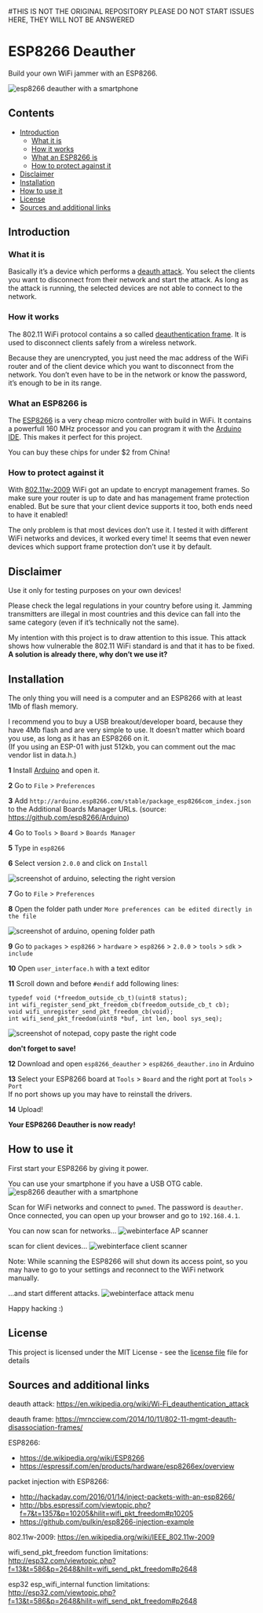 #THIS IS NOT THE ORIGINAL REPOSITORY PLEASE DO NOT START ISSUES HERE, THEY WILL NOT BE ANSWERED



# ESP8266 Deauther
Build your own WiFi jammer with an ESP8266.

![esp8266 deauther with a smartphone](https://raw.githubusercontent.com/spacehuhn/esp8266_deauther/master/screenshots/smartphone_esp_1.jpg)

## Contents
- [Introduction](#introduction)
  - [What it is](#what-it-is)
  - [How it works](#how-it-works)
  - [What an ESP8266 is](#what-an-esp8266-is)
  - [How to protect against it](#how-to-protect-against-it)
- [Disclaimer](#disclaimer)
- [Installation](#installation)
- [How to use it](#how-to-use-it)
- [License](#license)
- [Sources and additional links](#sources-and-additional-links)

## Introduction ##

### What it is

Basically it’s a device which performs a [deauth attack](https://en.wikipedia.org/wiki/Wi-Fi_deauthentication_attack).
You select the clients you want to disconnect from their network and start the attack. As long as the attack is running, the
selected devices are not able to connect to the network.

### How it works

The 802.11 WiFi protocol contains a so called [deauthentication frame](https://mrncciew.com/2014/10/11/802-11-mgmt-deauth-disassociation-frames/). It is used to disconnect clients safely from a wireless
network.

Because they are unencrypted, you just need the mac address of the WiFi router and of the client device which you want to
disconnect from the network. You don’t even have to be in the network or know the password, it’s enough to be in its range.

### What an ESP8266 is

The [ESP8266](https://de.wikipedia.org/wiki/ESP8266) is a very cheap micro controller with build in WiFi. It contains a powerfull 160 MHz processor and you can program it
with the [Arduino IDE](https://www.arduino.cc/en/Main/Software). This makes it perfect for this project.

You can buy these chips for under $2 from China!

### How to protect against it

With [802.11w-2009](https://en.wikipedia.org/wiki/IEEE_802.11w-2009) WiFi got an update to encrypt management frames.
So make sure your router is up to date and has management frame protection enabled. But be sure that your client device
supports it too, both ends need to have it enabled!

The only problem is that most devices don’t use it. I tested it with different WiFi networks and devices, it worked every time! It seems that even newer devices which support frame protection don’t use it by default.

## Disclaimer

Use it only for testing purposes on your own devices!

Please check the legal regulations in your country before using it. Jamming transmitters are illegal in most countries 
and this device can fall into the same category (even if it’s technically not the same).

My intention with this project is to draw attention to this issue. 
This attack shows how vulnerable the 802.11 WiFi standard is and that it has to be fixed.
**A solution is already there, why don’t we use it?**

## Installation

The only thing you will need is a computer and an ESP8266 with at least 1Mb of flash memory.

I recommend you to buy a USB breakout/developer board, because they have 4Mb flash and are very simple to use.
It doesn’t matter which board you use, as long as it has an ESP8266 on it.  
(If you using an ESP-01 with just 512kb, you can comment out the mac vendor list in data.h.)

**1** Install [Arduino](https://www.arduino.cc/en/Main/Software) and open it.

**2** Go to `File` > `Preferences`

**3** Add `http://arduino.esp8266.com/stable/package_esp8266com_index.json` to the Additional Boards Manager URLs. (source: https://github.com/esp8266/Arduino)

**4** Go to `Tools` > `Board` > `Boards Manager`

**5** Type in `esp8266`

**6** Select version `2.0.0` and click on `Install`

![screenshot of arduino, selecting the right version](https://raw.githubusercontent.com/spacehuhn/esp8266_deauther/master/screenshots/arduino_screenshot_1.JPG)

**7** Go to `File` > `Preferences`

**8** Open the folder path under `More preferences can be edited directly in the file`

![screenshot of arduino, opening folder path](https://raw.githubusercontent.com/spacehuhn/esp8266_deauther/master/screenshots/arduino_screenshot_2.JPG)

**9** Go to `packages` > `esp8266` > `hardware` > `esp8266` > `2.0.0` > `tools` > `sdk` > `include`

**10** Open `user_interface.h` with a text editor

**11** Scroll down and before `#endif` add following lines:

`typedef void (*freedom_outside_cb_t)(uint8 status);`  
`int wifi_register_send_pkt_freedom_cb(freedom_outside_cb_t cb);`  
`void wifi_unregister_send_pkt_freedom_cb(void);`  
`int wifi_send_pkt_freedom(uint8 *buf, int len, bool sys_seq);`  

![screenshot of notepad, copy paste the right code](https://raw.githubusercontent.com/spacehuhn/esp8266_deauther/master/screenshots/notepad_screenshot_1.JPG)

**don't forget to save!**

**12** Download and open `esp8266_deauther` > `esp8266_deauther.ino` in Arduino

**13** Select your ESP8266 board at `Tools` > `Board` and the right port at `Tools` > `Port`  
If no port shows up you may have to reinstall the drivers.

**14** Upload!

**Your ESP8266 Deauther is now ready!**

## How to use it

First start your ESP8266 by giving it power.  

You can use your smartphone if you have a USB OTG cable.
![esp8266 deauther with a smartphone](https://raw.githubusercontent.com/spacehuhn/esp8266_deauther/master/screenshots/smartphone_esp_2.jpg)

Scan for WiFi networks and connect to `pwned`. The password is `deauther`.  
Once connected, you can open up your browser and go to `192.168.4.1`.  

You can now scan for networks...
![webinterface AP scanner](https://raw.githubusercontent.com/spacehuhn/esp8266_deauther/master/screenshots/web_screenshot_1.JPG)

scan for client devices... 
![webinterface client scanner](https://raw.githubusercontent.com/spacehuhn/esp8266_deauther/master/screenshots/web_screenshot_2.JPG)

Note: While scanning the ESP8266 will shut down its access point, so you may have to go to your settings and reconnect to the WiFi network manually.

...and start different attacks.
![webinterface attack menu](https://raw.githubusercontent.com/spacehuhn/esp8266_deauther/master/screenshots/web_screenshot_3.JPG)

Happy hacking :)

## License

This project is licensed under the MIT License - see the [license file](LICENSE) file for details

## Sources and additional links

deauth attack: https://en.wikipedia.org/wiki/Wi-Fi_deauthentication_attack

deauth frame: https://mrncciew.com/2014/10/11/802-11-mgmt-deauth-disassociation-frames/

ESP8266: 
* https://de.wikipedia.org/wiki/ESP8266
* https://espressif.com/en/products/hardware/esp8266ex/overview

packet injection with ESP8266: 
* http://hackaday.com/2016/01/14/inject-packets-with-an-esp8266/
* http://bbs.espressif.com/viewtopic.php?f=7&t=1357&p=10205&hilit=wifi_pkt_freedom#p10205
* https://github.com/pulkin/esp8266-injection-example

802.11w-2009: https://en.wikipedia.org/wiki/IEEE_802.11w-2009

wifi_send_pkt_freedom function limitations: http://esp32.com/viewtopic.php?f=13&t=586&p=2648&hilit=wifi_send_pkt_freedom#p2648

esp32 esp_wifi_internal function limitations: http://esp32.com/viewtopic.php?f=13&t=586&p=2648&hilit=wifi_send_pkt_freedom#p2648
